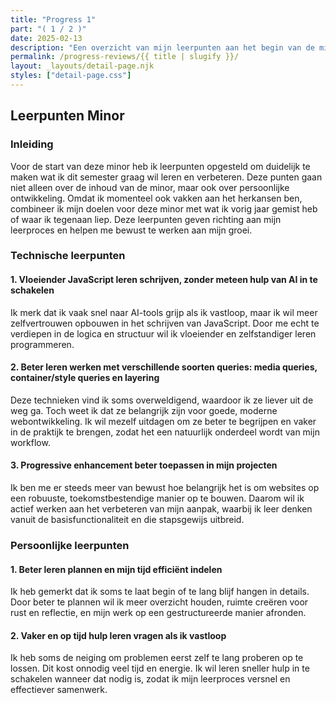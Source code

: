 ```yaml
---
title: "Progress 1"
part: "( 1 / 2 )"
date: 2025-02-13
description: "Een overzicht van mijn leerpunten aan het begin van de minor, met focus op technische groei, persoonlijke ontwikkeling en reflectie op eerdere ervaringen."
permalink: /progress-reviews/{{ title | slugify }}/
layout: _layouts/detail-page.njk
styles: ["detail-page.css"]
---
```


## Leerpunten Minor

### Inleiding

Voor de start van deze minor heb ik leerpunten opgesteld om duidelijk te maken wat ik dit semester graag wil leren en verbeteren. Deze punten gaan niet alleen over de inhoud van de minor, maar ook over persoonlijke ontwikkeling. Omdat ik momenteel ook vakken aan het herkansen ben, combineer ik mijn doelen voor deze minor met wat ik vorig jaar gemist heb of waar ik tegenaan liep. Deze leerpunten geven richting aan mijn leerproces en helpen me bewust te werken aan mijn groei.

### Technische leerpunten

#### 1. Vloeiender JavaScript leren schrijven, zonder meteen hulp van AI in te schakelen  
Ik merk dat ik vaak snel naar AI-tools grijp als ik vastloop, maar ik wil meer zelfvertrouwen opbouwen in het schrijven van JavaScript. Door me echt te verdiepen in de logica en structuur wil ik vloeiender en zelfstandiger leren programmeren.

#### 2. Beter leren werken met verschillende soorten queries: media queries, container/style queries en layering  
Deze technieken vind ik soms overweldigend, waardoor ik ze liever uit de weg ga. Toch weet ik dat ze belangrijk zijn voor goede, moderne webontwikkeling. Ik wil mezelf uitdagen om ze beter te begrijpen en vaker in de praktijk te brengen, zodat het een natuurlijk onderdeel wordt van mijn workflow.

#### 3. Progressive enhancement beter toepassen in mijn projecten  
Ik ben me er steeds meer van bewust hoe belangrijk het is om websites op een robuuste, toekomstbestendige manier op te bouwen. Daarom wil ik actief werken aan het verbeteren van mijn aanpak, waarbij ik leer denken vanuit de basisfunctionaliteit en die stapsgewijs uitbreid.

### Persoonlijke leerpunten

#### 1. Beter leren plannen en mijn tijd efficiënt indelen  
Ik heb gemerkt dat ik soms te laat begin of te lang blijf hangen in details. Door beter te plannen wil ik meer overzicht houden, ruimte creëren voor rust en reflectie, en mijn werk op een gestructureerde manier afronden.

#### 2. Vaker en op tijd hulp leren vragen als ik vastloop  
Ik heb soms de neiging om problemen eerst zelf te lang proberen op te lossen. Dit kost onnodig veel tijd en energie. Ik wil leren sneller hulp in te schakelen wanneer dat nodig is, zodat ik mijn leerproces versnel en effectiever samenwerk.
